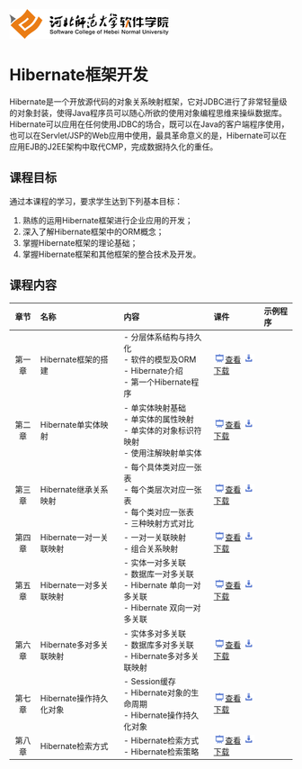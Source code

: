 ![河北师范大学软件学院](./image/logo.png)

# Hibernate框架开发

Hibernate是一个开放源代码的对象关系映射框架，它对JDBC进行了非常轻量级的对象封装，使得Java程序员可以随心所欲的使用对象编程思维来操纵数据库。 Hibernate可以应用在任何使用JDBC的场合，既可以在Java的客户端程序使用，也可以在Servlet/JSP的Web应用中使用，最具革命意义的是，Hibernate可以在应用EJB的J2EE架构中取代CMP，完成数据持久化的重任。

## 课程目标

通过本课程的学习，要求学生达到下列基本目标：

1. 熟练的运用Hibernate框架进行企业应用的开发；
2. 深入了解Hibernate框架中的ORM概念；
3. 掌握Hibernate框架的理论基础；
4. 掌握Hibernate框架和其他框架的整合技术及开发。

## 课程内容

| 章节 | 名称 | 内容 | 课件 | 示例程序 | 
|:---:|:---|:---|:---|:---|
|第一章|Hibernate框架的搭建 |- 分层体系结构与持久化<br/>- 软件的模型及ORM<br/>- Hibernate介绍<br/>- 第一个Hibernate程序|[<img src="./image/presentation.png" height="15" />查看](./ch01-hibernate-architecture/ch01-hibernate-architecture.pdf) [<img src="./image/download.png" height="15" />下载](./meterials/slides/ch01-hibernate-architecture.pptx)| |
|第二章|Hibernate单实体映射 |- 单实体映射基础<br/>- 单实体的属性映射<br/>- 单实体的对象标识符映射<br/>- 使用注解映射单实体|[<img src="./image/presentation.png" height="15" />查看](./ch02-single-entity-mapping/ch02-single-entity-mapping.pdf) [<img src="./image/download.png" height="15" />下载](./meterials/slides/ch02-single-entity-mapping.pptx)| |
|第三章|Hibernate继承关系映射 |- 每个具体类对应一张表<br>- 每个类层次对应一张表<br/>- 每个类对应一张表<br>- 三种映射方式对比|[<img src="./image/presentation.png" height="15" />查看](./ch03-inheritance-mapping/ch03-inheritance-mapping.pdf) [<img src="./image/download.png" height="15" />下载](./meterials/slides/ch03-inheritance-mapping.pptx)| |
|第四章|Hibernate一对一关联映射 |- 一对一关联映射<br/>- 组合关系映射|[<img src="./image/presentation.png" height="15" />查看](./ch04-one-to-one-mapping/ch04-one-to-one-mapping.pdf) [<img src="./image/download.png" height="15" />下载](./meterials/slides/ch04-one-to-one-mapping.pptx)| |
|第五章|Hibernate一对多关联映射 |- 实体一对多关联<br/>- 数据库一对多关联<br/>- Hibernate 单向一对多关联<br/>- Hibernate 双向一对多关联|[<img src="./image/presentation.png" height="15" />查看](./ch05-one-to-many-mapping/ch05-one-to-many-mapping.pdf) [<img src="./image/download.png" height="15" />下载](./meterials/slides/ch05-one-to-many-mapping.pptx)| |
|第六章|Hibernate多对多关联映射 |- 实体多对多关联<br/>- 数据库多对多关联<br/>- Hibernate多对多关联映射|[<img src="./image/presentation.png" height="15" />查看](./ch06-many-to-many-mapping/ch06-many-to-many-mapping.pdf) [<img src="./image/download.png" height="15" />下载](./meterials/slides/ch06-many-to-many-mapping.pptx)| |
|第七章|Hibernate操作持久化对象 |- Session缓存<br/>- Hibernate对象的生命周期<br/>- Hibernate操作持久化对象|[<img src="./image/presentation.png" height="15" />查看](./ch07-manage-persistant-object/ch07-manage-persistant-object.pdf) [<img src="./image/download.png" height="15" />下载](./meterials/slides/ch07-manage-persistant-object.pptx)| |
|第八章|Hibernate检索方式 |- Hibernate检索方式<br/>- Hibernate检索策略|[<img src="./image/presentation.png" height="15" />查看](./ch08-retrieval-mode/ch08-retrieval-mode.pdf) [<img src="./image/download.png" height="15" />下载](./meterials/slides/ch08-retrieval-mode.pptx)| |


